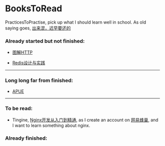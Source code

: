 # BooksToRead
PracticesToPractise, pick up what I should learn well in school. As old saying goes, [出来混，迟早要还的](http://img31.mtime.cn/CMS/Gallery/2012/11/04/135111.99760996_900.jpg)

### Already started but not finished:

* [图解HTTP](http://book.douban.com/subject/25863515/)

* [Redis设计与实践](http://book.douban.com/subject/25900156/)

---

### Long long far from finished:
* [APUE](http://book.douban.com/subject/1788421/)

---

### To be read:
* Tingine, [Nginx开发从入门到精通](http://tengine.taobao.org/book/index.html), as I create an account on [网易蜂巢](https://c.163.com), and I want to learn something about nginx.

### Already finished:
